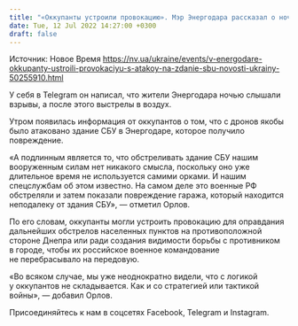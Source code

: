 ```yaml
---
title: "«Оккупанты устроили провокацию». Мэр Энергодара рассказал о ночной атаке на здание СБУ в городе"
date: Tue, 12 Jul 2022 14:27:00 +0300
draft: false
---
```

Источник: Новое Время https://nv.ua/ukraine/events/v-energodare-okkupanty-ustroili-provokaciyu-s-atakoy-na-zdanie-sbu-novosti-ukrainy-50255910.html


У себя в Telegram он написал, что жители Энергодара ночью слышали взрывы, а после этого выстрелы в воздух.

Утром появилась информация от оккупантов о том, что с дронов якобы было атаковано здание СБУ в Энергодаре, которое получило повреждение.

«А подлинным является то, что обстреливать здание СБУ нашим вооруженным силам нет никакого смысла, поскольку оно уже длительное время не используется самими орками. И нашим спецслужбам об этом известно. На самом деле это военные РФ обстреляли и затем показали повреждение гаража, который находится неподалеку от здания СБУ», — отметил Орлов.

По его словам, оккупанты могли устроить провокацию для оправдания дальнейших обстрелов населенных пунктов на противоположной стороне Днепра или ради создания видимости борьбы с противником в городе, чтобы их российское военное командование не перебрасывало на передовую.

«Во всяком случае, мы уже неоднократно видели, что с логикой у оккупантов не складывается. Как и со стратегией или тактикой войны», — добавил Орлов.

Присоединяйтесь к нам в соцсетях Facebook, Telegram и Instagram.
